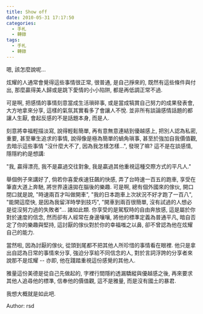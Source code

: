 ```yaml
---
title: Show off
date: 2010-05-31 17:17:50
categories:
  - 手札
  - 轉錄
tags:
  - 手札
  - 轉錄
---
```

嗯, 該怎麼說呢...

炫耀的人通常會覺得這些事情很正常, 很普通, 是自己掙來的, 既然有這些條件與付出, 那麼贏得美人歸或是跳下愛情的小小陷阱, 都是再低調正常不過.

可是啊, 把感情的事情刻意當成生活瑣碎事, 或是當成犒賞自己努力的成果發表會, 大方地拿來分享, 這樣的氣氛其實看多了會讓人不悅. 並非所有談論感情話題的都讓人生厭, 會起反感的不是話題本身, 而是人.

刻意將幸福輕描淡寫, 說得輕鬆簡單, 再有意無意連結到優越感上, 把別人認為私密, 重要, 甚至畢生追求的事情, 說得像是極為簡單的蝸角瑣事, 甚至於強加自我價值觀, 去暗示這些事情 "沒什麼大不了, 因為我怎樣怎樣...", 發現了嘛? 這不是在談感情, 隱隱約約是想講:

  "我, 贏得漂亮, 我不是贏過交往對象, 我是贏過其他重視這種交際方式的平凡人."

舉個例子來講好了, 倘若你喜愛疾速狂飆的快感, 弄了台時速一百五的跑車, 享受在筆直大道上奔馳, 將世界遠遠拋在腦後的樂趣. 可是啊, 總有個外國來的傢伙, 開口閉口就是說, "時速兩百才叫做開車", "我的日本跑車上次狀況不好才跑了一百八", "能開這麼快, 是因為我留洋時學到技巧", "開車到兩百很簡單, 沒有試過的人想必是從沒努力過的失敗者"... 諸如此類. 你享受的是駕馭時的自由奔放感, 這是屬於你對於速度的信念, 然而卻有人經常在身邊嚷嚷, 將他的標準定義為普通平凡, 暗自否定了你的樂趣與堅持, 這討厭的傢伙對於你的幸福嗤之以鼻, 卻不曾認為他在炫耀自己的能力.

當然啦, 因為討厭的傢伙, 從頭到尾都不把其他人所珍惜的事情看在眼裡. 他只是拿出自認為日常的事情來分享, 強迫分享給不同信念的人, 對於言詞浮誇的分享者來說那不是炫耀 -- 亦即, 他在踐踏重視這份感覺的其他人.

雅量這份美德是從自己先做起的, 字裡行間隱約透漏驕縱與優越感之後, 再來要求其他人追尋他的標準, 信奉他的價值觀, 這不是雅量, 而是沒有國土的暴君.

我想大概就是如此吧.

Author: rsd